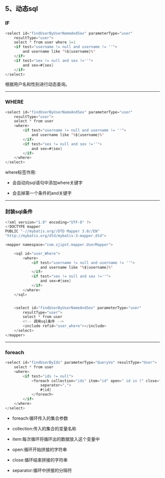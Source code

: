 ## 5、动态sql

### IF

```java
<select id="findUserByUserNameAndSex" parameterType="user"
    resultType="user">
    select * from user where 1=1
    <if test="username != null and username != ''">
        and username like '%${username}%'
    </if>
    <if test="sex != null and sex !=''">
        and sex=#{sex}
    </if>
</select>
```

根据用户名和性别进行动态查询。

---

### WHERE

```java
<select id="findUserByUserNameAndSex" parameterType="user"
    resultType="user">
    select * from user
    <where>
        <if test="username != null and username != ''">
            and username like '%${username}%'
        </if>
        <if test="sex != null and sex !=''">
            and sex=#{sex}
        </if>
    </where>
</select>
```

where标签作用:

* 会自动向sql语句中添加where关键字

* 会去掉第一个条件的and关键字

---

### 封装sql条件

```java
<?xml version="1.0" encoding="UTF-8" ?>
<!DOCTYPE mapper
PUBLIC "-//mybatis.org//DTD Mapper 3.0//EN"
"http://mybatis.org/dtd/mybatis-3-mapper.dtd">

<mapper namespace="com.zjipst.mapper.UserMapper">

    <sql id="user_Where">
        <where>
            <if test="username != null and username != ''">
                and username like '%${username}%'
            </if>
            <if test="sex != null and sex !=''">
                and sex=#{sex}
            </if>
        </where>
    </sql>


    <select id="findUserByUserNameAndSex" parameterType="user"
        resultType="user">
        select * from user
        <!-- 调用sql条件 -->
        <include refid="user_where"></include>
    </select>
</mapper>
```

---

### foreach

```java
<select id="findUserByIds" parameterType="QueryVo" resultType="User">
    select * from user
    <where>
        <if test="ids != null">
            <foreach collection="ids" item="id" open=" id in (" close=")"
                separator=",">
                #{id}
            </foreach>
        </if>
    </where>
</select>
```

* foreach:循环传入的集合参数

* collection:传入的集合的变量名称

* item:每次循环将循环出的数据放入这个变量中

* open:循环开始拼接的字符串

* close:循环结束拼接的字符串

* separator:循环中拼接的分隔符



